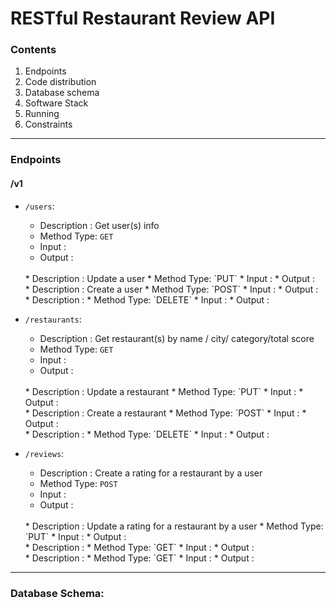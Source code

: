 # RESTful Restaurant Review API
### Contents
1. Endpoints
2. Code distribution
3. Database schema
4. Software Stack
5. Running
6. Constraints

----

### Endpoints
#### /v1
  * `/users`:
    * Description : Get user(s) info
    * Method Type: `GET`
    * Input :
    * Output :

    <br>    
    * Description : Update a user
    * Method Type: `PUT`
    * Input :
    * Output :    

    <br>
    * Description : Create a user
    * Method Type: `POST`
    * Input :
    * Output :

    <br>      
    * Description :
    * Method Type: `DELETE`
    * Input :
    * Output :


  * `/restaurants`:
    * Description : Get restaurant(s) by name / city/ category/total score
    * Method Type: `GET`
    * Input :
    * Output :

    <br>    
    * Description : Update a restaurant
    * Method Type: `PUT`
    * Input :
    * Output :    

    <br>
    * Description : Create a restaurant
    * Method Type: `POST`
    * Input :
    * Output :

    <br>      
    * Description :
    * Method Type: `DELETE`
    * Input :
    * Output :


  * `/reviews`:
    * Description : Create a rating for a restaurant by a user
    * Method Type: `POST`
    * Input :
    * Output :

    <br>    
    * Description : Update a rating for a restaurant by a user
    * Method Type: `PUT`
    * Input :
    * Output :    

    <br>
    * Description :
    * Method Type: `GET`
    * Input :
    * Output :

    <br>      
    * Description :
    * Method Type: `GET`
    * Input :
    * Output :

-----

### Database Schema:
